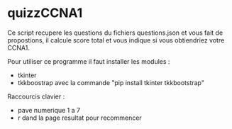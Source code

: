 # quizzCCNA1

Ce script recupere les questions du fichiers questions.json et vous fait de propostions,  il calcule score total et vous indique si vous obtiendriez votre CCNA1.

Pour utiliser ce programme il faut installer les modules : 
- tkinter
- tkkboostrap
avec la commande "pip install tkinter tkkbootstrap"

Raccourcis clavier :
- pave numerique 1 a 7
- r dand la page resultat pour recommencer
